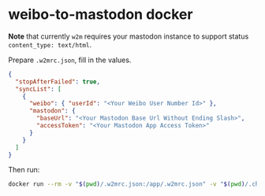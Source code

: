 # weibo-to-mastodon docker

**Note** that currently `w2m` requires your mastodon instance to support status `content_type: text/html`.

Prepare `.w2mrc.json`, fill in the values.

```json
{
  "stopAfterFailed": true,
  "syncList": [
    {
      "weibo": { "userId": "<Your Weibo User Number Id>" },
      "mastodon": {
        "baseUrl": "<Your Mastodon Base Url Without Ending Slash>",
        "accessToken": "<Your Mastodon App Access Token>"
      }
    }
  ]
}
```

Then run:

```sh
docker run --rm -v "$(pwd)/.w2mrc.json:/app/.w2mrc.json" -v "$(pwd)/.chromium-profile:/app/.chromium-profile" equalma/w2m
```
